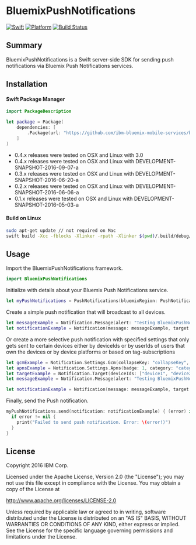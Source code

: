 # BluemixPushNotifications

[![Swift][swift-badge]][swift-url]
[![Platform][platform-badge]][platform-url]
[![Build Status](https://travis-ci.org/ibm-bluemix-mobile-services/bms-pushnotifications-serversdk-swift.svg)](https://travis-ci.org/ibm-bluemix-mobile-services/bms-pushnotifications-serversdk-swift)

## Summary

BluemixPushNotifications is a Swift server-side SDK for sending push notifications via Bluemix Push Notifications services.

## Installation

#### Swift Package Manager

```swift
import PackageDescription

let package = Package(
    dependencies: [
        .Package(url: "https://github.com/ibm-bluemix-mobile-services/bluemix-pushnotifications-swift-sdk.git", majorVersion: 0, minor: 4)
	]
)
```

* 0.4.x releases were tested on OSX and Linux with 3.0
* 0.4.x releases were tested on OSX and Linux with DEVELOPMENT-SNAPSHOT-2016-09-07-a
* 0.3.x releases were tested on OSX and Linux with DEVELOPMENT-SNAPSHOT-2016-06-20-a
* 0.2.x releases were tested on OSX and Linux with DEVELOPMENT-SNAPSHOT-2016-06-06-a
* 0.1.x releases were tested on OSX and Linux with DEVELOPMENT-SNAPSHOT-2016-05-03-a

#### Build on Linux

```bash
sudo apt-get update // not required on Mac
swift build -Xcc -fblocks -Xlinker -rpath -Xlinker $(pwd)/.build/debug/
```

## Usage

Import the BluemixPushNotifications framework.

```swift
import BluemixPushNotifications
```

Initialize with details about your Bluemix Push Notifications service.

```swift
let myPushNotifications = PushNotifications(bluemixRegion: PushNotifications.Region.US_SOUTH, bluemixAppGuid: "your-bluemix-app-guid", bluemixAppSecret: "your-push-service-appSecret")
```

Create a simple push notification that will broadcast to all devices.
```swift
let messageExample = Notification.Message(alert: "Testing BluemixPushNotifications", url: nil)
let notificationExample = Notification(message: messageExample, target: nil, settings: nil)
```

Or create a more selective push notification with specified settings that only gets sent to certain devices either by deviceIds or by userIds of users that own the devices or by device platforms or based on tag-subscriptions
```swift
let gcmExample = Notification.Settings.Gcm(collapseKey: "collapseKey", delayWhileIdle: true, payload: "payload", priority: GcmPriority.DEFAULT, sound: "sound.mp3", timeToLive: 1.0)
let apnsExample = Notification.Settings.Apns(badge: 1, category: "category", iosActionKey: "iosActionKey", sound: "sound.mp3", type: ApnsType.DEFAULT, payload: ["key": "value"])
let targetExample = Notification.Target(deviceIds: ["device1", "device2"], userIds: ["userId1", "userId2"], platforms: [TargetPlatform.Apple, TargetPlatform.Google], tagNames: ["tag1", "tag2"])
let messageExample = Notification.Message(alert: "Testing BluemixPushNotifications", url: "url")

let notificationExample = Notification(message: messageExample, target: targetExample, apnsSettings: apnsExample, gcmSettings: gcmExample)
```

Finally, send the Push notification.

```swift
myPushNotifications.send(notification: notificationExample) { (error) in
  if error != nil {
    print("Failed to send push notification. Error: \(error!)")
  }
}
```

## License

Copyright 2016 IBM Corp.

Licensed under the Apache License, Version 2.0 (the "License");
you may not use this file except in compliance with the License.
You may obtain a copy of the License at

http://www.apache.org/licenses/LICENSE-2.0

Unless required by applicable law or agreed to in writing, software
distributed under the License is distributed on an "AS IS" BASIS,
WITHOUT WARRANTIES OR CONDITIONS OF ANY KIND, either express or implied.
See the License for the specific language governing permissions and
limitations under the License.

[swift-badge]: https://img.shields.io/badge/Swift-3.0-orange.svg
[swift-url]: https://swift.org
[platform-badge]: https://img.shields.io/badge/Platforms-OS%20X%20--%20Linux-lightgray.svg
[platform-url]: https://swift.org

